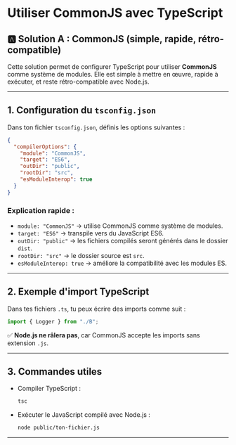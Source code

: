# Utiliser CommonJS avec TypeScript

## 🅰️ Solution A : CommonJS (simple, rapide, rétro-compatible)

Cette solution permet de configurer TypeScript pour utiliser **CommonJS** comme système de modules. Elle est simple à mettre en œuvre, rapide à exécuter, et reste rétro-compatible avec Node.js.

---

## 1. Configuration du `tsconfig.json`

Dans ton fichier `tsconfig.json`, définis les options suivantes :

```json
{
  "compilerOptions": {
    "module": "CommonJS",
    "target": "ES6",
    "outDir": "public",
    "rootDir": "src",
    "esModuleInterop": true
  }
}
```

### Explication rapide :

- `module: "CommonJS"` → utilise CommonJS comme système de modules.
- `target: "ES6"` → transpile vers du JavaScript ES6.
- `outDir: "public"` → les fichiers compilés seront générés dans le dossier `dist`.
- `rootDir: "src"` → le dossier source est `src`.
- `esModuleInterop: true` → améliore la compatibilité avec les modules ES.

---

## 2. Exemple d'import TypeScript

Dans tes fichiers `.ts`, tu peux écrire des imports comme suit :

```ts
import { Logger } from "./B";
```

✅ **Node.js ne râlera pas**, car CommonJS accepte les imports sans extension `.js`.

---

## 3. Commandes utiles

- Compiler TypeScript :

  ```bash
  tsc
  ```

- Exécuter le JavaScript compilé avec Node.js :
  ```bash
  node public/ton-fichier.js
  ```

---

